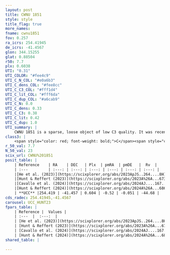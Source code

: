 ```yaml
---
layout: post
title: CWNU 1851
style: style
title_flag: true
more_names: 
fname: cwnu1851
fov: 0.257
ra_icrs: 254.41945
de_icrs: -41.4567
glon: 344.15255
glat: 0.88504
r50: 7.7
plx: 0.6038
UTI: "0.31"
UTI_COLOR: "#fee4c9"
UTI_C_N_COL: "#e0a6b3"
UTI_C_dens_COL: "#fee8cc"
UTI_C_C3_COL: "#fff1d4"
UTI_C_lit_COL: "#fff6da"
UTI_C_dup_COL: "#a6cab9"
UTI_C_N: 0.0
UTI_C_dens: 0.33
UTI_C_C3: 0.38
UTI_C_lit: 0.42
UTI_C_dup: 1.0
UTI_summary: |
    CWNU 1851 is a sparse, loose object of low C3 quality. It was recently reported in the literature.<br><br><span style="color: #99180f; font-weight: bold;">Warning: </span>contains less than 25 stars with <i>P>0.5</i> estimated.
class3: |
    <span style="color: red; font-weight: bold;">C</span><span style="color: #FFC300; font-weight: bold;">B</span>
r_50_val: 7.7
N_50_val: 23
scix_url: CWNU%201851
posit_table: |
    | Reference    | RA    | DEC   | Plx  | pmRA  | pmDE   |  Rv  |
    | :---         | :---: | :---: | :---: | :---: | :---: | :---: |
    |[He et al. (2023)](https://scixplorer.org/abs/2023ApJS..264....8H) | 254.424 | -41.458 | 0.608 | -0.498 | -0.042 | -- |
    |[Hunt & Reffert (2023)](https://scixplorer.org/abs/2023A%26A...673A.114H) | 254.405 | -41.466 | 0.616 | -0.508 | -0.075 | -44.678 |
    |[Cavallo et al. (2024)](https://scixplorer.org/abs/2024AJ....167...12C) | 254.457 | -41.429 | 0.611 | -- | -- | -- |
    |[Hunt & Reffert (2024)](https://scixplorer.org/abs/2024A%26A...686A..42H) | 254.405 | -41.466 | 0.616 | -0.508 | -0.075 | -44.678 |
    | **UCC** |254.419 | -41.457 | 0.604 | -0.52 | -0.051 | -44.68 | 
cds_radec: 254.41945,-41.4567
carousel: UCC_HUNT23
fpars_table: |
    | Reference |  Values |
    | :---  |  :---:  |
    | [He et al. (2023)](https://scixplorer.org/abs/2023ApJS..264....8H) | `A0=1.95, m-M=10.95, logAge=7.95` |
    | [Hunt & Reffert (2023)](https://scixplorer.org/abs/2023A%26A...673A.114H) | `AV50=1.758, diffAV50=1.029, MOD50=10.978, logAge50=8.007` |
    | [Cavallo et al. (2024)](https://scixplorer.org/abs/2024AJ....167...12C) | `AV50=1.92, dMod50=10.99, logAge50=8.28, [Fe/H]50=-0.8` |
    | [Hunt & Reffert (2024)](https://scixplorer.org/abs/2024A%26A...686A..42H) | `MassJ=120.846` |
shared_table: |
    
---
```

